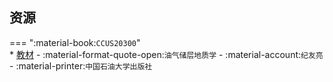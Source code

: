 ## 资源  
=== ":material-book:`CCUS20300`"  
    * [教材](http://api.cqu-openlib.cn/file?key=ixG5f35nh0pe) - :material-format-quote-open:`油气储层地质学` - :material-account:`纪友亮` - :material-printer:`中国石油大学出版社`  